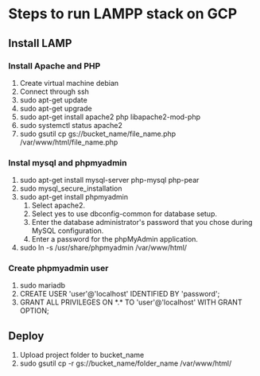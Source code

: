 # Steps to run LAMPP stack on GCP

## Install LAMP

### Install Apache and PHP

1. Create virtual machine debian
2. Connect through ssh
3. sudo apt-get update
4. sudo apt-get upgrade
5. sudo apt-get install apache2 php libapache2-mod-php
6. sudo systemctl status apache2
7. sudo gsutil cp gs://bucket_name/file_name.php /var/www/html/file_name.php

### Instal mysql and phpmyadmin

1. sudo apt-get install mysql-server php-mysql php-pear
2.  sudo mysql_secure_installation
3. sudo apt-get install phpmyadmin
    1. Select apache2.
    2. Select yes to use dbconfig-common for database setup.
    3. Enter the database administrator's password that you chose during MySQL configuration.
    4. Enter a password for the phpMyAdmin application.
4. sudo ln -s /usr/share/phpmyadmin /var/www/html/

### Create phpmyadmin user
1. sudo mariadb
2. CREATE USER 'user'@'localhost' IDENTIFIED BY 'password';
3. GRANT ALL PRIVILEGES ON \*.\* TO 'user'@'localhost' WITH GRANT OPTION;

## Deploy
1. Upload project folder to bucket_name
2. sudo gsutil cp -r gs://bucket_name/folder_name /var/www/html/
